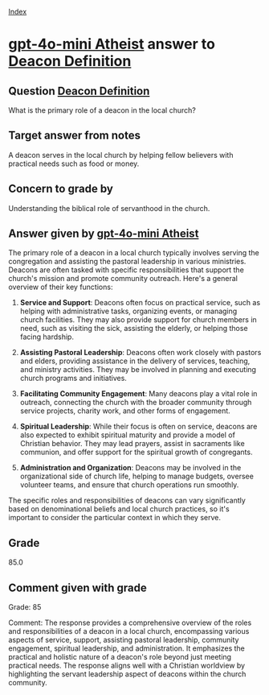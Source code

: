 
[Index](../../index.md)
# [gpt-4o-mini Atheist](../../answering_models/gpt-4o-mini_Atheist.md) answer to [Deacon Definition](../../questions/Deacon_Definition.md)

## Question [Deacon Definition](../../questions/Deacon_Definition.md)
What is the primary role of a deacon in the local church?

## Target answer from notes
A deacon serves in the local church by helping fellow believers with practical needs such as food or money.

## Concern to grade by
Understanding the biblical role of servanthood in the church.

## Answer given by [gpt-4o-mini Atheist](../../answering_models/gpt-4o-mini_Atheist.md)
The primary role of a deacon in a local church typically involves serving the congregation and assisting the pastoral leadership in various ministries. Deacons are often tasked with specific responsibilities that support the church's mission and promote community outreach. Here's a general overview of their key functions:

1. **Service and Support**: Deacons often focus on practical service, such as helping with administrative tasks, organizing events, or managing church facilities. They may also provide support for church members in need, such as visiting the sick, assisting the elderly, or helping those facing hardship.

2. **Assisting Pastoral Leadership**: Deacons often work closely with pastors and elders, providing assistance in the delivery of services, teaching, and ministry activities. They may be involved in planning and executing church programs and initiatives.

3. **Facilitating Community Engagement**: Many deacons play a vital role in outreach, connecting the church with the broader community through service projects, charity work, and other forms of engagement.

4. **Spiritual Leadership**: While their focus is often on service, deacons are also expected to exhibit spiritual maturity and provide a model of Christian behavior. They may lead prayers, assist in sacraments like communion, and offer support for the spiritual growth of congregants.

5. **Administration and Organization**: Deacons may be involved in the organizational side of church life, helping to manage budgets, oversee volunteer teams, and ensure that church operations run smoothly.

The specific roles and responsibilities of deacons can vary significantly based on denominational beliefs and local church practices, so it's important to consider the particular context in which they serve.

## Grade
85.0

## Comment given with grade
Grade: 85

Comment: The response provides a comprehensive overview of the roles and responsibilities of a deacon in a local church, encompassing various aspects of service, support, assisting pastoral leadership, community engagement, spiritual leadership, and administration. It emphasizes the practical and holistic nature of a deacon's role beyond just meeting practical needs. The response aligns well with a Christian worldview by highlighting the servant leadership aspect of deacons within the church community.
